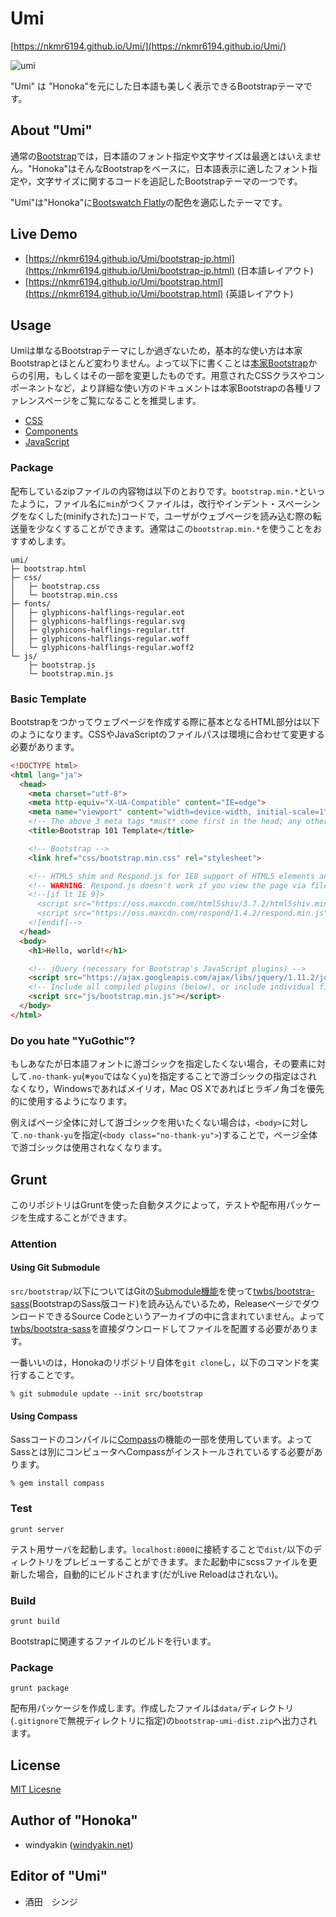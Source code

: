 # Umi

[https://nkmr6194.github.io/Umi/](https://nkmr6194.github.io/Umi/)

![umi](dist/assets/img/sample.png)

"Umi" は "Honoka"を元にした日本語も美しく表示できるBootstrapテーマです。

## About "Umi"

通常の[Bootstrap](http://getbootstrap.com/)では，日本語のフォント指定や文字サイズは最適とはいえません。"Honoka"はそんなBootstrapをベースに，日本語表示に適したフォント指定や，文字サイズに関するコードを追記したBootstrapテーマの一つです。

"Umi"は"Honoka"に[Bootswatch Flatly](http://bootswatch.com/)の配色を適応したテーマです。
## Live Demo

 * [https://nkmr6194.github.io/Umi/bootstrap-jp.html](https://nkmr6194.github.io/Umi/bootstrap-jp.html) (日本語レイアウト)
 * [https://nkmr6194.github.io/Umi/bootstrap.html](https://nkmr6194.github.io/Umi/bootstrap.html) (英語レイアウト)

## Usage

Umiは単なるBootstrapテーマにしか過ぎないため，基本的な使い方は本家Bootstrapとほとんど変わりません。よって以下に書くことは[本家Bootstrap](http://getbootstrap.com/getting-started/)からの引用，もしくはその一部を変更したものです。用意されたCSSクラスやコンポーネントなど，より詳細な使い方のドキュメントは本家Bootstrapの各種リファレンスページをご覧になることを推奨します。

 * [CSS](http://getbootstrap.com/css/)
 * [Components](http://getbootstrap.com/components/)
 * [JavaScript](http://getbootstrap.com/javascript/)

### Package

配布しているzipファイルの内容物は以下のとおりです。``bootstrap.min.*``といったように，ファイル名に``min``がつくファイルは，改行やインデント・スペーシングをなくした(minifyされた)コードで，ユーザがウェブページを読み込む際の転送量を少なくすることができます。通常はこの``bootstrap.min.*``を使うことをおすすめします。

```
umi/
├─ bootstrap.html
├─ css/
│   ├─ bootstrap.css
│   └─ bootstrap.min.css
├─ fonts/
│   ├─ glyphicons-halflings-regular.eot
│   ├─ glyphicons-halflings-regular.svg
│   ├─ glyphicons-halflings-regular.ttf
│   ├─ glyphicons-halflings-regular.woff
│   └─ glyphicons-halflings-regular.woff2
└─ js/
    ├─ bootstrap.js
    └─ bootstrap.min.js
```

### Basic Template

Bootstrapをつかってウェブページを作成する際に基本となるHTML部分は以下のようになります。CSSやJavaScriptのファイルパスは環境に合わせて変更する必要があります。

```html
<!DOCTYPE html>
<html lang="ja">
  <head>
    <meta charset="utf-8">
    <meta http-equiv="X-UA-Compatible" content="IE=edge">
    <meta name="viewport" content="width=device-width, initial-scale=1">
    <!-- The above 3 meta tags *must* come first in the head; any other head content must come *after* these tags -->
    <title>Bootstrap 101 Template</title>

    <!-- Bootstrap -->
    <link href="css/bootstrap.min.css" rel="stylesheet">

    <!-- HTML5 shim and Respond.js for IE8 support of HTML5 elements and media queries -->
    <!-- WARNING: Respond.js doesn't work if you view the page via file:// -->
    <!--[if lt IE 9]>
      <script src="https://oss.maxcdn.com/html5shiv/3.7.2/html5shiv.min.js"></script>
      <script src="https://oss.maxcdn.com/respond/1.4.2/respond.min.js"></script>
    <![endif]-->
  </head>
  <body>
    <h1>Hello, world!</h1>

    <!-- jQuery (necessary for Bootstrap's JavaScript plugins) -->
    <script src="https://ajax.googleapis.com/ajax/libs/jquery/1.11.2/jquery.min.js"></script>
    <!-- Include all compiled plugins (below), or include individual files as needed -->
    <script src="js/bootstrap.min.js"></script>
  </body>
</html>
```

### Do you hate "YuGothic"?

もしあなたが日本語フォントに游ゴシックを指定したくない場合，その要素に対して``.no-thank-yu``(※``you``ではなく``yu``)を指定することで游ゴシックの指定はされなくなり，Windowsであればメイリオ，Mac OS Xであればヒラギノ角ゴを優先的に使用するようになります。

例えばページ全体に対して游ゴシックを用いたくない場合は，``<body>``に対して``.no-thank-yu``を指定(``<body class="no-thank-yu">``)することで，ページ全体で游ゴシックは使用されなくなります。

## Grunt

このリポジトリはGruntを使った自動タスクによって，テストや配布用パッケージを生成することができます。

### Attention

#### Using Git Submodule

``src/bootstrap/``以下についてはGitの[Submodule機能](https://git-scm.com/book/en/v2/Git-Tools-Submodules)を使って[twbs/bootstra-sass](https://github.com/twbs/bootstrap-sass/)(BootstrapのSass版コード)を読み込んでいるため，ReleaseページでダウンロードできるSource Codeというアーカイブの中に含まれていません。よって[twbs/bootstra-sass](https://github.com/twbs/bootstrap-sass/)を直接ダウンロードしてファイルを配置する必要があります。

一番いいのは，Honokaのリポジトリ自体を``git clone``し，以下のコマンドを実行することです。

```
% git submodule update --init src/bootstrap
```

#### Using Compass

Sassコードのコンパイルに[Compass](http://compass-style.org/)の機能の一部を使用しています。よってSassとは別にコンピュータへCompassがインストールされているする必要があります。

```
% gem install compass
```

### Test

```
grunt server
```

テスト用サーバを起動します。``localhost:8000``に接続することで``dist/``以下のディレクトリをプレビューすることができます。また起動中にscssファイルを更新した場合，自動的にビルドされます(だがLive Reloadはされない)。

### Build

```
grunt build
```

Bootstrapに関連するファイルのビルドを行います。

### Package

```
grunt package
```

配布用パッケージを作成します。作成したファイルは``data/``ディレクトリ(``.gitignore``で無視ディレクトリに指定)の``bootstrap-umi-dist.zip``へ出力されます。

## License

[MIT Licesne](LICENSE)

## Author of "Honoka"

 * windyakin ([windyakin.net](http://windyakin.net/))

## Editor of "Umi"

 * 酒田　シンジ
